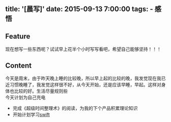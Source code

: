 title: '[晨写]'
date: 2015-09-13 7:00:00
tags:
    - 感悟
---
## Feature
现在想写一些东西呢？试试早上花半个小时写写看吧，希望自己能够坚持！！！
## Content  
今天是周末，由于昨天晚上睡的比较晚，所以早上起的比较的晚，我发觉现在我已近习惯晚睡了，我发觉这样很不好，从今天开始，还是应该早睡，早起。这样对身体也比较的好。生活尽量规则些    
今天计划为自己充电  

- 完成《超级时间整理术》的阅读，为我的下个产品积累理论知识  
- 开始计划学习[swift][swift_link]  
 


[swift_link]:http://swiftlang.org
